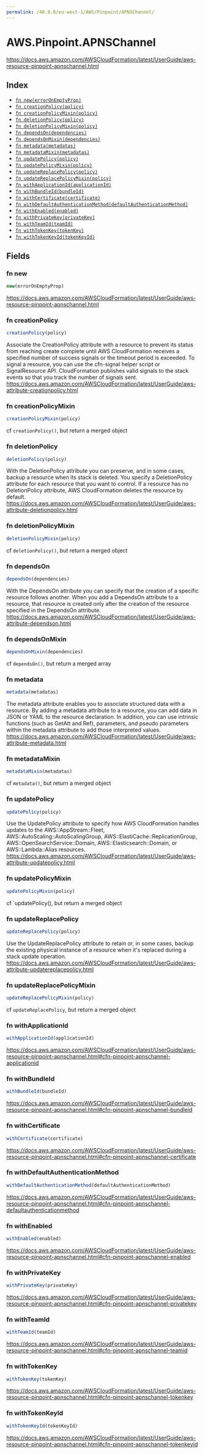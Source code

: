 ```yaml
---
permalink: /48.0.0/eu-west-1/AWS/Pinpoint/APNSChannel/
---
```


# AWS.Pinpoint.APNSChannel

https://docs.aws.amazon.com/AWSCloudFormation/latest/UserGuide/aws-resource-pinpoint-apnschannel.html

## Index

* [`fn new(errorOnEmptyProp)`](#fn-new)
* [`fn creationPolicy(policy)`](#fn-creationpolicy)
* [`fn creationPolicyMixin(policy)`](#fn-creationpolicymixin)
* [`fn deletionPolicy(policy)`](#fn-deletionpolicy)
* [`fn deletionPolicyMixin(policy)`](#fn-deletionpolicymixin)
* [`fn dependsOn(dependencies)`](#fn-dependson)
* [`fn dependsOnMixin(dependencies)`](#fn-dependsonmixin)
* [`fn metadata(metadatas)`](#fn-metadata)
* [`fn metadataMixin(metadatas)`](#fn-metadatamixin)
* [`fn updatePolicy(policy)`](#fn-updatepolicy)
* [`fn updatePolicyMixin(policy)`](#fn-updatepolicymixin)
* [`fn updateReplacePolicy(policy)`](#fn-updatereplacepolicy)
* [`fn updateReplacePolicyMixin(policy)`](#fn-updatereplacepolicymixin)
* [`fn withApplicationId(applicationId)`](#fn-withapplicationid)
* [`fn withBundleId(bundleId)`](#fn-withbundleid)
* [`fn withCertificate(certificate)`](#fn-withcertificate)
* [`fn withDefaultAuthenticationMethod(defaultAuthenticationMethod)`](#fn-withdefaultauthenticationmethod)
* [`fn withEnabled(enabled)`](#fn-withenabled)
* [`fn withPrivateKey(privateKey)`](#fn-withprivatekey)
* [`fn withTeamId(teamId)`](#fn-withteamid)
* [`fn withTokenKey(tokenKey)`](#fn-withtokenkey)
* [`fn withTokenKeyId(tokenKeyId)`](#fn-withtokenkeyid)

## Fields

### fn new

```ts
new(errorOnEmptyProp)
```

https://docs.aws.amazon.com/AWSCloudFormation/latest/UserGuide/aws-resource-pinpoint-apnschannel.html

### fn creationPolicy

```ts
creationPolicy(policy)
```

Associate the CreationPolicy attribute with a resource to prevent its status from reaching create complete until AWS CloudFormation receives a specified number of success signals or the timeout period is exceeded. To signal a resource, you can use the cfn-signal helper script or SignalResource API. CloudFormation publishes valid signals to the stack events so that you track the number of signals sent. 
https://docs.aws.amazon.com/AWSCloudFormation/latest/UserGuide/aws-attribute-creationpolicy.html

### fn creationPolicyMixin

```ts
creationPolicyMixin(policy)
```

cf `creationPolicy()`, but return a merged object

### fn deletionPolicy

```ts
deletionPolicy(policy)
```

With the DeletionPolicy attribute you can preserve, and in some cases, backup a resource when its stack is deleted. You specify a DeletionPolicy attribute for each resource that you want to control. If a resource has no DeletionPolicy attribute, AWS CloudFormation deletes the resource by default. 
https://docs.aws.amazon.com/AWSCloudFormation/latest/UserGuide/aws-attribute-deletionpolicy.html

### fn deletionPolicyMixin

```ts
deletionPolicyMixin(policy)
```

cf `deletionPolicy()`, but return a merged object

### fn dependsOn

```ts
dependsOn(dependencies)
```

With the DependsOn attribute you can specify that the creation of a specific resource follows another. When you add a DependsOn attribute to a resource, that resource is created only after the creation of the resource specified in the DependsOn attribute. 
https://docs.aws.amazon.com/AWSCloudFormation/latest/UserGuide/aws-attribute-dependson.html

### fn dependsOnMixin

```ts
dependsOnMixin(dependencies)
```

cf `dependsOn()`, but return a merged array

### fn metadata

```ts
metadata(metadatas)
```

The metadata attribute enables you to associate structured data with a resource. By adding a metadata attribute to a resource, you can add data in JSON or YAML to the resource declaration. In addition, you can use intrinsic functions (such as GetAtt and Ref), parameters, and pseudo parameters within the metadata attribute to add those interpreted values. 
https://docs.aws.amazon.com/AWSCloudFormation/latest/UserGuide/aws-attribute-metadata.html

### fn metadataMixin

```ts
metadataMixin(metadatas)
```

cf `metadata()`, but return a merged object

### fn updatePolicy

```ts
updatePolicy(policy)
```

Use the UpdatePolicy attribute to specify how AWS CloudFormation handles updates to the AWS::AppStream::Fleet, AWS::AutoScaling::AutoScalingGroup, AWS::ElastiCache::ReplicationGroup, AWS::OpenSearchService::Domain, AWS::Elasticsearch::Domain, or AWS::Lambda::Alias resources. 
https://docs.aws.amazon.com/AWSCloudFormation/latest/UserGuide/aws-attribute-updatepolicy.html

### fn updatePolicyMixin

```ts
updatePolicyMixin(policy)
```

cf `updatePolicy(), but return a merged object

### fn updateReplacePolicy

```ts
updateReplacePolicy(policy)
```

Use the UpdateReplacePolicy attribute to retain or, in some cases, backup the existing physical instance of a resource when it's replaced during a stack update operation. 
https://docs.aws.amazon.com/AWSCloudFormation/latest/UserGuide/aws-attribute-updatereplacepolicy.html

### fn updateReplacePolicyMixin

```ts
updateReplacePolicyMixin(policy)
```

cf `updateReplacePolicy`, but return a merged object

### fn withApplicationId

```ts
withApplicationId(applicationId)
```

https://docs.aws.amazon.com/AWSCloudFormation/latest/UserGuide/aws-resource-pinpoint-apnschannel.html#cfn-pinpoint-apnschannel-applicationid

### fn withBundleId

```ts
withBundleId(bundleId)
```

https://docs.aws.amazon.com/AWSCloudFormation/latest/UserGuide/aws-resource-pinpoint-apnschannel.html#cfn-pinpoint-apnschannel-bundleid

### fn withCertificate

```ts
withCertificate(certificate)
```

https://docs.aws.amazon.com/AWSCloudFormation/latest/UserGuide/aws-resource-pinpoint-apnschannel.html#cfn-pinpoint-apnschannel-certificate

### fn withDefaultAuthenticationMethod

```ts
withDefaultAuthenticationMethod(defaultAuthenticationMethod)
```

https://docs.aws.amazon.com/AWSCloudFormation/latest/UserGuide/aws-resource-pinpoint-apnschannel.html#cfn-pinpoint-apnschannel-defaultauthenticationmethod

### fn withEnabled

```ts
withEnabled(enabled)
```

https://docs.aws.amazon.com/AWSCloudFormation/latest/UserGuide/aws-resource-pinpoint-apnschannel.html#cfn-pinpoint-apnschannel-enabled

### fn withPrivateKey

```ts
withPrivateKey(privateKey)
```

https://docs.aws.amazon.com/AWSCloudFormation/latest/UserGuide/aws-resource-pinpoint-apnschannel.html#cfn-pinpoint-apnschannel-privatekey

### fn withTeamId

```ts
withTeamId(teamId)
```

https://docs.aws.amazon.com/AWSCloudFormation/latest/UserGuide/aws-resource-pinpoint-apnschannel.html#cfn-pinpoint-apnschannel-teamid

### fn withTokenKey

```ts
withTokenKey(tokenKey)
```

https://docs.aws.amazon.com/AWSCloudFormation/latest/UserGuide/aws-resource-pinpoint-apnschannel.html#cfn-pinpoint-apnschannel-tokenkey

### fn withTokenKeyId

```ts
withTokenKeyId(tokenKeyId)
```

https://docs.aws.amazon.com/AWSCloudFormation/latest/UserGuide/aws-resource-pinpoint-apnschannel.html#cfn-pinpoint-apnschannel-tokenkeyid